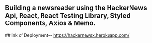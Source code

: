 ## Building a newsreader using the HackerNews Api, React, React Testing Library, Styled Components, Axios & Memo.

##link of Deployment-- https://hackernewsx.herokuapp.com/
